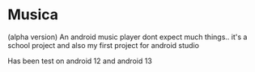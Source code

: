 # Musica
(alpha version)
An android music player dont expect much things.. it's a school project and also my first project for android studio    

Has been test on android 12 and android 13 
